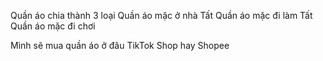 Quần áo chia thành 3 loại
Quần áo mặc ở nhà
Tất
Quần áo mặc đi làm
Tất
Quần áo mặc đi chơi

Mình sẽ mua quần áo ở đâu
TikTok Shop
hay Shopee